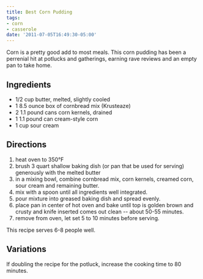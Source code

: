 ```yaml
---
title: Best Corn Pudding
tags:
- corn
- casserole
date: '2011-07-05T16:49:30-05:00'
---
```

Corn is a pretty good add to most meals. This corn pudding has been a perrenial hit at potlucks and gatherings, earning rave reviews and an empty pan to take home.

## Ingredients

* 1/2 cup butter, melted, slightly cooled
* 1 8.5 ounce box of cornbread mix (Krusteaze)
* 2 1.1 pound cans corn kernels, drained
* 1 1.1 pound can cream-style corn
* 1 cup sour cream

## Directions

1.  heat oven to 350°F
1.  brush 3 quart shallow baking dish (or pan that be used for serving) generously with the melted butter
1.  in a mixing bowl, combine cornbread mix, corn kernels, creamed corn, sour cream and remaining butter.
1.  mix with a spoon until all ingredients well integrated.
1.  pour mixture into greased baking dish and spread evenly.
1.  place pan in center of hot oven and bake until top is golden brown and crusty and knife inserted comes out clean -- about 50-55 minutes.
1.  remove from oven, let set 5 to 10 minutes before serving.

This recipe serves 6-8 people well.

## Variations

If doubling the recipe for the potluck, increase the cooking time to 80 minutes.
